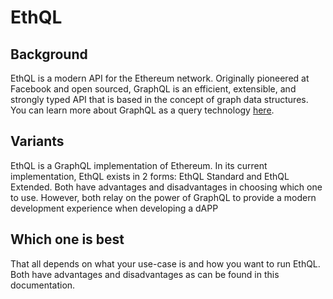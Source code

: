 # EthQL

## Background
EthQL is a modern API for the Ethereum network. Originally pioneered at Facebook
and open sourced, GraphQL is an efficient, extensible, and strongly typed API
that is based in the concept of graph data structures. You can learn more about
GraphQL as a query technology [here](https://graphql.org/).

## Variants
EthQL is a GraphQL implementation of Ethereum. In its current implementation,
EthQL exists in 2 forms: EthQL Standard and EthQL Extended. Both have advantages
and disadvantages in choosing which one to use. However, both relay on the power
of GraphQL to provide a modern development experience when developing a dAPP

## Which one is best
That all depends on what your use-case is and how you want to run EthQL. Both have
advantages and disadvantages as can be found in this documentation.
